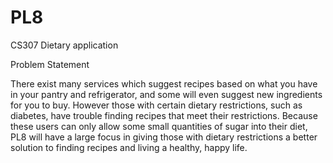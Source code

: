 # PL8
CS307 Dietary application


Problem Statement

There exist many services which suggest recipes based on what you have in your pantry and refrigerator, and some will even suggest new ingredients for you to buy. However those with certain dietary restrictions, such as diabetes, have trouble finding recipes that meet their restrictions. Because these users can only allow some small quantities of sugar into their diet, PL8 will have a large focus in giving those with dietary restrictions a better solution to finding recipes and living a healthy, happy life. 
